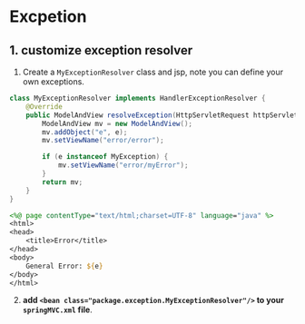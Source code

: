 # Excpetion

## 1. customize exception resolver

1.  Create a `MyExceptionResolver` class and jsp, note you can define your own exceptions.

```java
class MyExceptionResolver implements HandlerExceptionResolver {
    @Override
    public ModelAndView resolveException(HttpServletRequest httpServletRequest, HttpServletResponse httpServletResponse, Object o, Exception e) {
        ModelAndView mv = new ModelAndView();
        mv.addObject("e", e);
        mv.setViewName("error/error");

        if (e instanceof MyException) {
            mv.setViewName("error/myError");
        }
        return mv;
    }
}
```
```jsp (error/error.jsp)
<%@ page contentType="text/html;charset=UTF-8" language="java" %>
<html>
<head>
    <title>Error</title>
</head>
<body>
    General Error: ${e}
</body>
</html>
```


2.  **add `<bean class="package.exception.MyExceptionResolver"/>` to your `springMVC.xml` file**.
